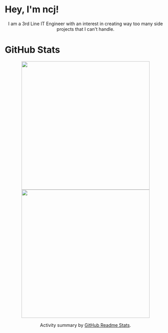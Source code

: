 <h1>Hey, I'm ncj!</h1>
<p align="center">I am a 3rd Line IT Engineer with an interest in creating way too many side projects that I can't handle.</p>
 
 <h1>GitHub Stats</h1>
<div align="center">
<img width="400px" align="center" src="https://github-readme-stats.vercel.app/api?username=ncjsvr&show_icons=true&count_private=true&theme=tokyonight" />
  <img width="400px" align="center" src="https://github-readme-stats.vercel.app/api/top-langs/?username=ncjsvr&layout=compact&count_private=true&theme=tokyonight" />
</div>

<p align="center">Activity summary by <a href="https://github.com/anuraghazra/github-readme-stats">GitHub Readme Stats</a>.</p>
